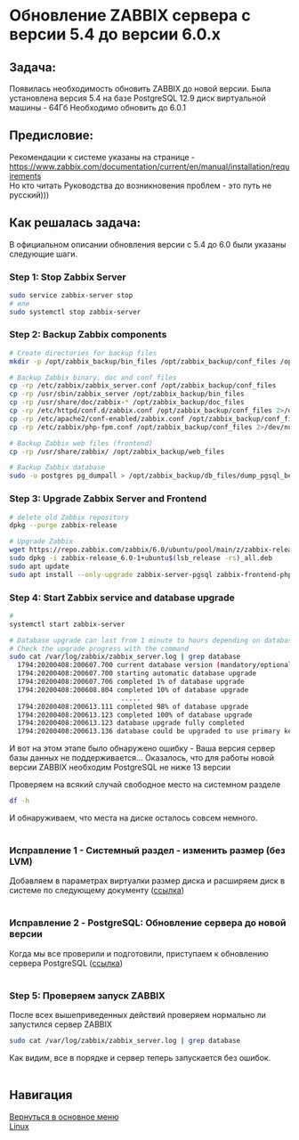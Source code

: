 # Обновление ZABBIX сервера с версии 5.4 до версии 6.0.x

## **Задача:**

Появилась необходимость обновить ZABBIX до новой версии.
Была установлена версия 5.4 на базе PostgreSQL 12.9
диск виртуальной машины - 64Гб
Необходимо обновить до 6.0.1

## **Предисловие:**

Рекомендации к системе указаны на странице - https://www.zabbix.com/documentation/current/en/manual/installation/requirements
<br>Но кто читать Руководства до возникновения проблем - это путь не русский))) 

## **Как решалась задача:**

В официальном описании обновления версии с 5.4 до 6.0 были указаны следующие шаги.

### **Step 1:** Stop Zabbix Server

``` bash
sudo service zabbix-server stop
# или
sudo systemctl stop zabbix-server
```

### **Step 2:** Backup Zabbix components

``` bash
# Create directories for backup files
mkdir -p /opt/zabbix_backup/bin_files /opt/zabbix_backup/conf_files /opt/zabbix_backup/doc_files /opt/zabbix_backup/web_files /opt/zabbix_backup/db_files

# Backup Zabbix binary, doc and conf files
cp -rp /etc/zabbix/zabbix_server.conf /opt/zabbix_backup/conf_files
cp -rp /usr/sbin/zabbix_server /opt/zabbix_backup/bin_files
cp -rp /usr/share/doc/zabbix-* /opt/zabbix_backup/doc_files
cp -rp /etc/httpd/conf.d/zabbix.conf /opt/zabbix_backup/conf_files 2>/dev/null
cp -rp /etc/apache2/conf-enabled/zabbix.conf /opt/zabbix_backup/conf_files 2>/dev/null
cp -rp /etc/zabbix/php-fpm.conf /opt/zabbix_backup/conf_files 2>/dev/null

# Backup Zabbix web files (frontend)
cp -rp /usr/share/zabbix/ /opt/zabbix_backup/web_files

# Backup Zabbix database
sudo -u postgres pg_dumpall > /opt/zabbix_backup/db_files/dump_pgsql_before_update_zabbix.dump
```

### **Step 3:** Upgrade Zabbix Server and Frontend

``` bash
# delete old Zabbix repository
dpkg --purge zabbix-release

# Upgrade Zabbix
wget https://repo.zabbix.com/zabbix/6.0/ubuntu/pool/main/z/zabbix-release/zabbix-release_6.0-1+ubuntu$(lsb_release -rs)_all.deb
sudo dpkg -i zabbix-release_6.0-1+ubuntu$(lsb_release -rs)_all.deb
sudo apt update
sudo apt install --only-upgrade zabbix-server-pgsql zabbix-frontend-php zabbix-agent zabbix-nginx-conf
```

### **Step 4:** Start Zabbix service and database upgrade

``` bash
#
systemctl start zabbix-server

# Database upgrade can last from 1 minute to hours depending on database size. 
# Check the upgrade progress with the command 
sudo cat /var/log/zabbix/zabbix_server.log | grep database
  1794:20200408:200607.700 current database version (mandatory/optional): 04040000/04040002
  1794:20200408:200607.700 starting automatic database upgrade
  1794:20200408:200607.706 completed 1% of database upgrade
  1794:20200408:200608.804 completed 10% of database upgrade
                            .....
  1794:20200408:200613.111 completed 98% of database upgrade
  1794:20200408:200613.123 completed 100% of database upgrade
  1794:20200408:200613.123 database upgrade fully completed
  1794:20200408:200613.136 database could be upgraded to use primary keys in history tables
```

И вот на этом этапе было обнаружено ошибку - Ваша версия сервер базы данных не поддерживается...
Оказалось, что для работы новой версии ZABBIX необходим PostgreSQL не ниже 13 версии

Проверяем на всякий случай свободное место на системном разделе

``` bash
df -h
```

И обнаруживаем, что места на диске осталось совсем немного.<br><br>

### **Исправление 1 - Системный раздел - изменить размер (без LVM)**

Добавляем в параметрах виртуалки размер диска и расширяем диск в системе по следующему документу ([ссылка](ext_part_with_LVM.md))
<br><br>

### **Исправление 2 - PostgreSQL: Обновление сервера до новой версии**

Когда мы все проверили и подготовили, приступаем к обновлению сервера PostgreSQL ([ссылка](postgres_update_14.md))
<br><br>

### **Step 5:** Проверяем запуск ZABBIX

После всех вышеприведенных действий проверяем нормально ли запустился сервер ZABBIX

``` bash
sudo cat /var/log/zabbix/zabbix_server.log | grep database
```

Как видим, все в порядке и сервер теперь запускается без ошибок.<br><br>

## Навигация

[Вернуться в основное меню](../README.md)
<br> [Linux](../linux/README.md)
